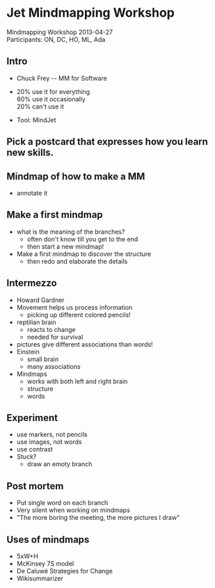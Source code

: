 # Jet Mindmapping Workshop  
  
Mindmapping Workshop 2013-04-27  
Participants: ON, DC, HO, ML, Ada  
  
## Intro  
  
* Chuck Frey -- MM for Software  
* 20% use it for everything  
    60% use it occasionally  
    20% can't use it  
  
* Tool: MindJet  
  
## Pick a postcard that expresses how you learn new skills.  
  
## Mindmap of how to make a MM  
  
* annotate it  
  
## Make a first mindmap  
  
* what is the meaning of the branches?  
    * often don't know till you get to the end  
    * then start a new mindmap!  
* Make a first mindmap to discover the structure  
    * then redo and elaborate the details  
  
## Intermezzo  
  
* Howard Gardner  
* Movement helps us process information  
    * picking up different colored pencils!  
* reptilian brain  
    * reacts to change  
    * needed for survival  
* pictures give different associations than words!  
* Einstein  
    * small brain  
    * many associations  
* Mindmaps  
    * works with both left and right brain  
    * structure  
    * words  
  
## Experiment  
  
* use markers, not pencils  
* use images, not words  
* use contrast  
* Stuck?  
    * draw an emoty branch  
  
## Post mortem  
  
* Put single word on each branch  
* Very silent when working on mindmaps  
* "The more boring the meeting, the more pictures I draw"  
  
## Uses of mindmaps  
  
* 5xW+H  
* McKinsey 7S model  
* De Caluwé Strategies for Change  
* Wikisummarizer  
